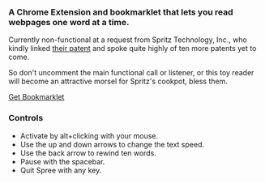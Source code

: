 ### A Chrome Extension and bookmarklet that lets you read webpages one word at a time.

Currently non-functional at a request from Spritz Technology, Inc., who kindly linked [their patent](https://www.google.com/patents/WO2014011884A1?cl=en&dq=WO+2014-011884&hl=en&sa=X&ei=oZ2PU8n9OsiLqAbesYKgAQ&ved=0CCgQ6AEwAA) and spoke quite highly of ten more patents yet to come.

So don't uncomment the main functional call or listener, or this toy reader will become an attractive morsel for Spritz's cookpot, bless them.

[Get Bookmarklet](http://wpears.github.io/spree)

### Controls

* Activate by alt+clicking with your mouse.
* Use the up and down arrows to change the text speed.
* Use the back arrow to rewind ten words.
* Pause with the spacebar.
* Quit Spree with any key.
